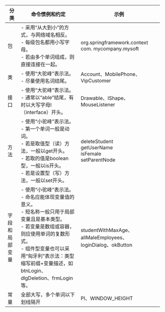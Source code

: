 分类 | 命令惯例和约定 | 示例
--- | --- | ---
包 | - 采用“从大到小”的方式，与网络域名相反。<br>- 每级包名都用小写字母。<br>- 若由多个单词组成，则直接连接在一起。 | org.springframework.context<br>com. mycompany.mysoft
类 | - 使用“大驼峰”表示法。<br>- 尽量使用名词结尾。 | Account、MobilePhone、VipCustomer
接口 | - 使用“大驼峰”表示法。<br>- 通常以“able”结尾，有时以大写字母I（interface）开头。 | Drawable、IShape、MouseListener
方法 | - 使用“小驼峰”表示法。<br>- 第一个单词一般是动词。<br>- 若是取值型（读）方法，一般以get开头。<br>- 若取的值是boolean型，一般以is开头。<br>- 若是设置型（写）方法，一般以set开头。 | deleteStudent<br>getUserName<br>isFemale<br>setParentNode
字段和局部变量 | - 使用“小驼峰”表示法。<br>- 命名应能体现变量值的意义。<br>- 短名称一般只用于局部变量且是基本类型。<br>- 若变量是数组或容器，则应使用单词的复数形式。<br>- 组件型变量也可以采用“匈牙利”表示法：类型缩写前缀+变量描述，如btnLogin、dlgDeletion、frmLogin等。 | studentWithMaxAge、allMaleEmployees、loginDialog、okButton
常量 | 全部大写，多个单词以下划线隔开 | PI、WINDOW_HEIGHT